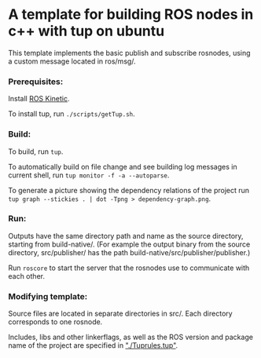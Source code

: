 # A template for building ROS nodes in c++ with tup on ubuntu

This template implements the basic publish and subscribe rosnodes, using a custom message located in ros/msg/.

### Prerequisites:
Install [ROS Kinetic](http://wiki.ros.org/kinetic/Installation/Ubuntu).

To install tup, run `./scripts/getTup.sh`.

### Build:
To build, run `tup`.

To automatically build on file change and see building log messages in current shell, run `tup monitor -f -a --autoparse`.

To generate a picture showing the dependency relations of the project run `tup graph --stickies . | dot -Tpng > dependency-graph.png`.

### Run:
Outputs have the same directory path and name as the source directory, starting from build-native/.
(For example the output binary from the source directory, src/publisher/ has the path build-native/src/publisher/publisher.)

Run `roscore` to start the server that the rosnodes use to communicate with each other.

### Modifying template:
Source files are located in separate directories in src/. Each directory corresponds to one rosnode.

Includes, libs and other linkerflags, as well as the ROS version and package name of the project are specified in ["./Tuprules.tup"](Tuprules.tup).
